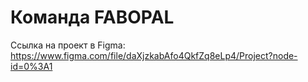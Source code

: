 ﻿# Команда FABOPAL
Ссылка на проект в Figma:
https://www.figma.com/file/daXjzkabAfo4QkfZq8eLp4/Project?node-id=0%3A1
